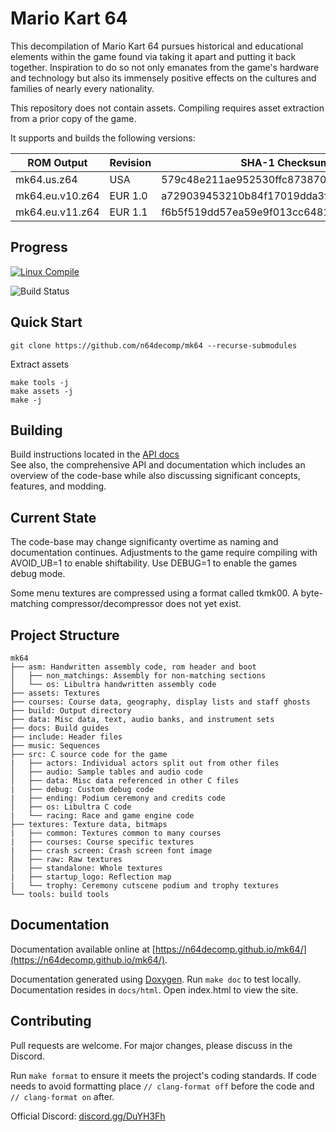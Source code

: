 # Mario Kart 64   
This decompilation of Mario Kart 64 pursues historical and educational elements within the game found via taking it apart and putting it back together. Inspiration to do so not only emanates from the game's hardware and technology but also its immensely positive effects on the cultures and families of nearly every nationality.

This repository does not contain assets. Compiling requires asset extraction from a prior copy of the game.

It supports and builds the following versions:

| ROM Output      | Revision| SHA-1 Checksum                           |
|-----------------|---------|------------------------------------------|
| mk64.us.z64     | USA     | 579c48e211ae952530ffc8738709f078d5dd215e |
| mk64.eu.v10.z64 | EUR 1.0 | a729039453210b84f17019dda3f248d5888f7690 |
| mk64.eu.v11.z64 | EUR 1.1 | f6b5f519dd57ea59e9f013cc64816e9d273b2329 |

## Progress

[![Linux Compile](https://github.com/n64decomp/mk64/actions/workflows/linux-compile.yml/badge.svg)](https://github.com/n64decomp/mk64/actions/workflows/linux-compile.yml)

![Build Status](https://n64decomp.github.io/mk64/total_progress.svg)

## Quick Start

```
git clone https://github.com/n64decomp/mk64 --recurse-submodules
```
Extract assets
```
make tools -j
make assets -j
make -j
```

## Building

Build instructions located in the [API docs](https://n64decomp.github.io/mk64/compiling.html)  
See also, the comprehensive API and documentation which includes an overview of the code-base while also discussing significant concepts, features, and modding.

## Current State

The code-base may change significanty overtime as naming and documentation continues.
Adjustments to the game require compiling with AVOID_UB=1 to enable shiftability. Use DEBUG=1 to enable the games debug mode.

Some menu textures are compressed using a format called tkmk00. A byte-matching compressor/decompressor does not yet exist.   

## Project Structure
	
	mk64
	├── asm: Handwritten assembly code, rom header and boot
	│   ├── non_matchings: Assembly for non-matching sections
	│   └── os: Libultra handwritten assembly code
	├── assets: Textures
	├── courses: Course data, geography, display lists and staff ghosts
	├── build: Output directory
	├── data: Misc data, text, audio banks, and instrument sets
	├── docs: Build guides
	├── include: Header files
	├── music: Sequences
	├── src: C source code for the game
	|   ├── actors: Individual actors split out from other files
	│   ├── audio: Sample tables and audio code
	│   ├── data: Misc data referenced in other C files
	|   ├── debug: Custom debug code
	|   ├── ending: Podium ceremony and credits code
	│   ├── os: Libultra C code
	|   └── racing: Race and game engine code
	├── textures: Texture data, bitmaps
	|   ├── common: Textures common to many courses
	|   ├── courses: Course specific textures
	|   ├── crash screen: Crash screen font image
	│   ├── raw: Raw textures
    │   ├── standalone: Whole textures
	|   ├── startup_logo: Reflection map
	|   └── trophy: Ceremony cutscene podium and trophy textures
	└── tools: build tools

## Documentation

Documentation available online at [https://n64decomp.github.io/mk64/](https://n64decomp.github.io/mk64/).

Documentation generated using [Doxygen](https://www.doxygen.nl/index.html). Run `make doc` to test locally. Documentation resides in `docs/html`. Open index.html to view the site.

## Contributing

Pull requests are welcome. For major changes, please discuss in the Discord.

Run `make format` to ensure it meets the project's coding standards.
If code needs to avoid formatting place `// clang-format off` before the code and `// clang-format on` after.

Official Discord: [discord.gg/DuYH3Fh](https://discord.gg/DuYH3Fh)
